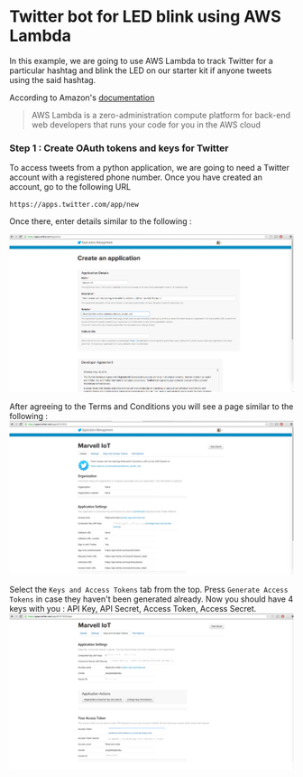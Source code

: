 Twitter bot for LED blink using AWS Lambda
===

In this example, we are going to use AWS Lambda to track Twitter for a particular hashtag and blink the LED on our starter kit if anyone tweets using the said hashtag.


According to Amazon's [documentation](https://aws.amazon.com/documentation/lambda/)

> AWS Lambda is a zero-administration compute platform for back-end web developers that runs your code for you in the AWS cloud

### Step 1 : Create OAuth tokens and keys for Twitter
To access tweets from a python application, we are going to need a Twitter account with a registered phone number.
Once you have created an account, go to the following URL

    https://apps.twitter.com/app/new

Once there, enter details similar to the following :

![newTwitter](images/newTwitter.png)

After agreeing to the Terms and Conditions you will see a page similar to the following :
![AppPage](images/apppage.png)

Select the `Keys and Access Tokens` tab from the top. Press `Generate Access Tokens` in case they haven't been generated already. Now you should have 4 keys with you : API Key, API Secret, Access Token, Access Secret.  
![Keys&Tokens](images/keysecrettoken.png)

